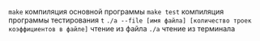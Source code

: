 `make` компиляция основной программы
`make test` компиляция программы тестирования `t`
 `./a --file [имя файла] [количество троек коэффициентов в файле]` чтение из файла
 `./a` чтение из терминала
